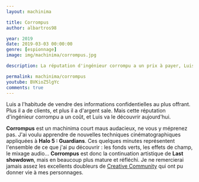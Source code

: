 ```yaml
---
layout: machinima

title: Corrompus
author: albartros98

year: 2019
date: 2019-03-03 00:00:00
genre: [espionnage]
image: img/machinima/corrompus.jpg

description: La réputation d'ingénieur corrompu a un prix à payer, Luis l'apprends aujourd'hui au cours de son ultime échange.

permalink: machinima/corrompus
youtube: BVKioZ5lgYc
comments: true
---
```


Luis a l'habitude de vendre des informations confidentielles au plus offrant.
Plus il a de clients, et plus il a d'argent sale.
Mais cette réputation d'ingénieur corrompu a un coût, et Luis va le découvrir aujourd'hui.

**Corrompus** est un machinima court maus audacieux, ne vous y méprenez pas.
J'ai voulu apprendre de nouvelles techniques cinématographiques appliquées à **Halo 5 : Guardians**.
Ces quelques minutes représentent l'ensemble de ce que j'ai pu découvrir : les fonds verts, les effets de champ, le mixage audio...
**Corrompus** est donc la continuation artistique de **Last showdown**, mais en beaucoup plus mature et réfléchi.
Je ne remercierai jamais assez les excellents doubleurs de [Creative Community](https://creativecommunity.fr/) qui ont pu donner vie à mes personnages.
